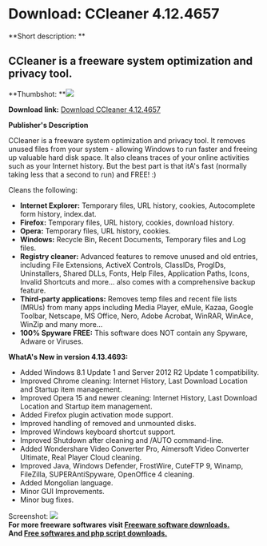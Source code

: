 # Download: CCleaner 4.12.4657

**Short description: **

## CCleaner is a freeware system optimization and privacy tool.

  
**Thumbshot: **![](http://www.freewarefiles.com/screenshot/ccleaner_md.jpg)   
  
**Download link:** [Download CCleaner 4.12.4657](http://freesoftwares.boysofts.com/CCleaner_program_14447.html)  
  

**Publisher's Description**  
  

CCleaner is a freeware system optimization and privacy tool. It removes unused
files from your system - allowing Windows to run faster and freeing up
valuable hard disk space. It also cleans traces of your online activities such
as your Internet history. But the best part is that itA's fast (normally
taking less that a second to run) and FREE! :)

Cleans the following:

  * **Internet Explorer:** Temporary files, URL history, cookies, Autocomplete form history, index.dat. 
  * **Firefox:** Temporary files, URL history, cookies, download history. 
  * **Opera:** Temporary files, URL history, cookies. 
  * **Windows:** Recycle Bin, Recent Documents, Temporary files and Log files. 
  * **Registry cleaner:** Advanced features to remove unused and old entries, including File Extensions, ActiveX Controls, ClassIDs, ProgIDs, Uninstallers, Shared DLLs, Fonts, Help Files, Application Paths, Icons, Invalid Shortcuts and more... also comes with a comprehensive backup feature. 
  * **Third-party applications:** Removes temp files and recent file lists (MRUs) from many apps including Media Player, eMule, Kazaa, Google Toolbar, Netscape, MS Office, Nero, Adobe Acrobat, WinRAR, WinAce, WinZip and many more... 
  * **100% Spyware FREE:** This software does NOT contain any Spyware, Adware or Viruses. 

**WhatA's New in version 4.13.4693:**

  * Added Windows 8.1 Update 1 and Server 2012 R2 Update 1 compatibility. 
  * Improved Chrome cleaning: Internet History, Last Download Location and Startup item management. 
  * Improved Opera 15 and newer cleaning: Internet History, Last Download Location and Startup item management. 
  * Added Firefox plugin activation mode support. 
  * Improved handling of removed and unmounted disks. 
  * Improved Windows keyboard shortcut support. 
  * Improved Shutdown after cleaning and /AUTO command-line. 
  * Added Wondershare Video Converter Pro, Aimersoft Video Converter Ultimate, Real Player Cloud cleaning. 
  * Improved Java, Windows Defender, FrostWire, CuteFTP 9, Winamp, FileZilla, SUPERAntiSpyware, OpenOffice 4 cleaning. 
  * Added Mongolian language. 
  * Minor GUI Improvements. 
  * Minor bug fixes. 

  
  
Screenshot: ![](http://www.freewarefiles.com/screenshot/ccleaner.jpg)  
**For more freeware softwares visit [Freeware software downloads.](http://freesoftwares.boysofts.com/)**   
**And [Free softwares and php script downloads.](http://www.boysofts.com/)**

